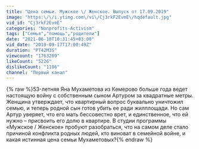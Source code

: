 ```yaml
---
title: "Цена семьи. Мужское \/ Женское. Выпуск от 17.09.2019"
image: "https:\/\/i.ytimg.com\/vi\/Cj3rkF2EvmE\/hqdefault.jpg"
vid_id: "Cj3rkF2EvmE"
categories: "Nonprofits-Activism"
tags: ["Семья","помощь","родители"]
date: "2021-06-10T10:31:45+03:00"
vid_date: "2019-09-17T17:00:49Z"
duration: "PT42M3S"
viewcount: "1763209"
likeCount: "5226"
dislikeCount: "1106"
channel: "Первый канал"
---
```

{% raw %}53-летняя Яна Мухаметова из  Кемерово больше года ведет настоящую войну с собственным сыном Артуром за квадратные метры. Женщина утверждает, что квартирный вопрос буквально уничтожил семью, и теперь родной сын готов убить ее ради жилплощади. Но сам Артур уверяет, что его мать бессовестно врет, и единственное, что ей нужно – присвоить его долю в квартире. В студии программы «Мужское / Женское» пробуют разобраться, что на самом деле стало причиной конфликта родных людей, кто виноват в семейной войне, и какая истинная цена семьи Мухаметовых?{% endraw %}
